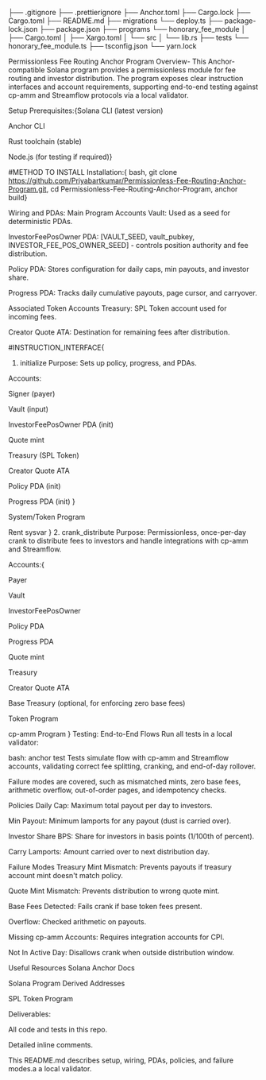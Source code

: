├── .gitignore
├── .prettierignore
├── Anchor.toml
├── Cargo.lock
├── Cargo.toml
├── README.md
├── migrations
    └── deploy.ts
├── package-lock.json
├── package.json
├── programs
    └── honorary_fee_module
    │   ├── Cargo.toml
    │   ├── Xargo.toml
    │   └── src
    │       └── lib.rs
├── tests
    └── honorary_fee_module.ts
├── tsconfig.json
└── yarn.lock

Permissionless Fee Routing Anchor Program
Overview-
This Anchor-compatible Solana program provides a permissionless module for fee routing and investor distribution. 
The program exposes clear instruction interfaces and account requirements, supporting end-to-end testing against cp-amm and Streamflow protocols via a local validator.

Setup
Prerequisites:{Solana CLI (latest version)

Anchor CLI

Rust toolchain (stable)

Node.js (for testing if required)}

#METHOD TO INSTALL
Installation:{
bash,
git clone https://github.com/Priyabartkumar/Permissionless-Fee-Routing-Anchor-Program.git,
cd Permissionless-Fee-Routing-Anchor-Program,
anchor build}

Wiring and PDAs: Main Program Accounts
Vault: Used as a seed for deterministic PDAs.

InvestorFeePosOwner PDA: [VAULT_SEED, vault_pubkey, INVESTOR_FEE_POS_OWNER_SEED] - controls position authority and fee distribution.

Policy PDA: Stores configuration for daily caps, min payouts, and investor share.

Progress PDA: Tracks daily cumulative payouts, page cursor, and carryover.

Associated Token Accounts
Treasury: SPL Token account used for incoming fees.

Creator Quote ATA: Destination for remaining fees after distribution.

#INSTRUCTION_INTERFACE{
1. initialize
Purpose: Sets up policy, progress, and PDAs.

Accounts:

Signer (payer)

Vault (input)

InvestorFeePosOwner PDA (init)

Quote mint

Treasury (SPL Token)

Creator Quote ATA

Policy PDA (init)

Progress PDA (init)
}

System/Token Program

Rent sysvar
}
2. crank_distribute
Purpose: Permissionless, once-per-day crank to distribute fees to investors and handle integrations with cp-amm and Streamflow.

Accounts:{

Payer

Vault

InvestorFeePosOwner

Policy PDA

Progress PDA

Quote mint

Treasury

Creator Quote ATA

Base Treasury (optional, for enforcing zero base fees)

Token Program

cp-amm Program
}
Testing: End-to-End Flows
Run all tests in a local validator:

bash:
anchor test
Tests simulate flow with cp-amm and Streamflow accounts, validating correct fee splitting, cranking, and end-of-day rollover.

Failure modes are covered, such as mismatched mints, zero base fees, arithmetic overflow, out-of-order pages, and idempotency checks.

Policies
Daily Cap: Maximum total payout per day to investors.

Min Payout: Minimum lamports for any payout (dust is carried over).

Investor Share BPS: Share for investors in basis points (1/100th of percent).

Carry Lamports: Amount carried over to next distribution day.

Failure Modes
Treasury Mint Mismatch: Prevents payouts if treasury account mint doesn't match policy.

Quote Mint Mismatch: Prevents distribution to wrong quote mint.

Base Fees Detected: Fails crank if base token fees present.

Overflow: Checked arithmetic on payouts.

Missing cp-amm Accounts: Requires integration accounts for CPI.

Not In Active Day: Disallows crank when outside distribution window.

Useful Resources
Solana Anchor Docs

Solana Program Derived Addresses

SPL Token Program


Deliverables:

All code and tests in this repo.

Detailed inline comments.

This README.md describes setup, wiring, PDAs, policies, and failure modes.a a local validator.



